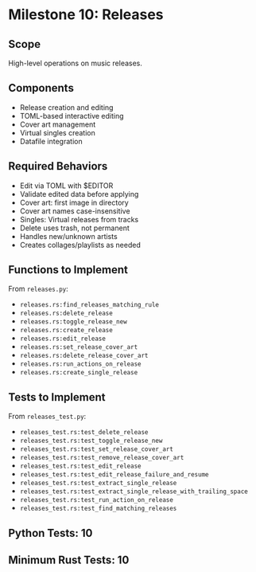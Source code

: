 # Milestone 10: Releases

## Scope
High-level operations on music releases.

## Components
- Release creation and editing
- TOML-based interactive editing
- Cover art management
- Virtual singles creation
- Datafile integration

## Required Behaviors
- Edit via TOML with $EDITOR
- Validate edited data before applying
- Cover art: first image in directory
- Cover art names case-insensitive
- Singles: Virtual releases from tracks
- Delete uses trash, not permanent
- Handles new/unknown artists
- Creates collages/playlists as needed

## Functions to Implement
From `releases.py`:
- `releases.rs:find_releases_matching_rule`
- `releases.rs:delete_release`
- `releases.rs:toggle_release_new`
- `releases.rs:create_release`
- `releases.rs:edit_release`
- `releases.rs:set_release_cover_art`
- `releases.rs:delete_release_cover_art`
- `releases.rs:run_actions_on_release`
- `releases.rs:create_single_release`

## Tests to Implement
From `releases_test.py`:
- `releases_test.rs:test_delete_release`
- `releases_test.rs:test_toggle_release_new`
- `releases_test.rs:test_set_release_cover_art`
- `releases_test.rs:test_remove_release_cover_art`
- `releases_test.rs:test_edit_release`
- `releases_test.rs:test_edit_release_failure_and_resume`
- `releases_test.rs:test_extract_single_release`
- `releases_test.rs:test_extract_single_release_with_trailing_space`
- `releases_test.rs:test_run_action_on_release`
- `releases_test.rs:test_find_matching_releases`

## Python Tests: 10
## Minimum Rust Tests: 10